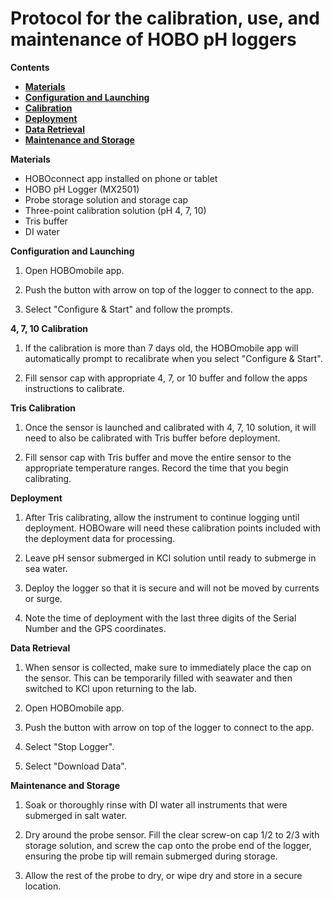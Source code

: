 # Protocol for the calibration, use, and maintenance of HOBO pH loggers

**Contents**  

- [**Materials**](#Materials)
- [**Configuration and Launching**](#Configuration)
- [**Calibration**](#Calibration)
- [**Deployment**](#Deployment)
- [**Data Retrieval**](#Data_Retrieval)
- [**Maintenance and Storage**](#Maintenance)

<a name="Materials"></a> **Materials**  

- HOBOconnect app installed on phone or tablet
- HOBO pH Logger (MX2501)
- Probe storage solution and storage cap
- Three-point calibration solution (pH 4, 7, 10)
- Tris buffer
- DI water



<a name=Configuration></a> **Configuration and Launching**  

1. Open HOBOmobile app.

2. Push the button with arrow on top of the logger to connect to the app.

3. Select "Configure & Start" and follow the prompts.

<a name=Calibration></a> **4, 7, 10 Calibration**

1. If the calibration is more than 7 days old, the HOBOmobile app will automatically prompt to recalibrate when you select "Configure & Start".

2. Fill sensor cap with appropriate 4, 7, or 10 buffer and follow the apps instructions to calibrate.

**Tris Calibration**

1. Once the sensor is launched and calibrated with 4, 7, 10 solution, it will need to also be calibrated with Tris buffer before deployment.

2. Fill sensor cap with Tris buffer and move the entire sensor to the appropriate temperature ranges. Record the time that you begin calibrating.

<a name=Deployment></a> **Deployment**  

1. After Tris calibrating, allow the instrument to continue logging until deployment. HOBOware will need these calibration points included with the deployment data for processing.

2. Leave pH sensor submerged in KCl solution until ready to submerge in sea water.

3. Deploy the logger so that it is secure and will not be moved by currents or surge.

4. Note the time of deployment with the last three digits of the Serial Number and the GPS coordinates.

<a name="Data_Retrieval"></a> **Data Retrieval**
  

1. When sensor is collected, make sure to immediately place the cap on the sensor. This can be temporarily filled with seawater and then switched to KCl upon returning to the lab.

2. Open HOBOmobile app.

3. Push the button with arrow on top of the logger to connect to the app.

4. Select "Stop Logger".

5. Select "Download Data".

<a name="Maintenance"></a> **Maintenance and Storage**  

1. Soak or thoroughly rinse with DI water all instruments that were submerged in salt water.

2. Dry around the probe sensor.  Fill the clear screw-on cap 1/2 to 2/3 with storage solution, and screw the cap onto the probe end of the logger, ensuring the probe tip will remain submerged during storage.

3. Allow the rest of the probe to dry, or wipe dry and store in a secure location.